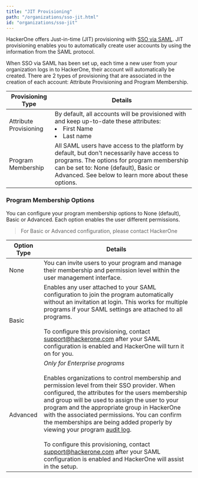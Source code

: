 ```yaml
---
title: "JIT Provisioning"
path: "/organizations/sso-jit.html"
id: "organizations/sso-jit"
---
```


HackerOne offers Just-in-time (JIT) provisioning with [SSO via SAML](single-sign-on-sso-via-saml.html). JIT provisioning enables you to automatically create user accounts by using the information from the SAML protocol.

When SSO via SAML has been set up, each time a new user from your organization logs in to HackerOne, their account will automatically be created. There are 2 types of provisioning that are associated in the creation of each account: Attribute Provisioning and Program Membership.

Provisioning Type | Details
----------------- | --------
Attribute Provisioning | By default, all accounts will be provisioned with and keep up-to-date these attributes: <li>First Name <li>Last name
Program Membership | All SAML users have access to the platform by default, but don't necessarily have access to programs. The options for program membership can be set to: None (default), Basic or Advanced. See below to learn more about these options.

### Program Membership Options
You can configure your program membership options to None (default), Basic or Advanced. Each option enables the user different permissions.

> For Basic or Advanced configuration, please contact HackerOne

Option Type | Details
----------- | -------
None | You can invite users to your program and manage their membership and permission level within the user management interface.
Basic | Enables any user attached to your SAML configuration to join the program automatically without an invitation at login. This works for multiple programs if your SAML settings are attached to all programs. <br><br>To configure this provisioning, contact support@hackerone.com after your SAML configuration is enabled and HackerOne will turn it on for you.
Advanced | *Only for Enterprise programs* <br><br>Enables organizations to control membership and permission level from their SSO provider. When configured, the attributes for the users membership and group will be used to assign the user to your program and the appropriate group in HackerOne with the associated permissions. You can confirm the memberships are being added properly by viewing your program [audit log](audit-logs.html).<br><br>To configure this provisioning, contact support@hackerone.com after your SAML configuration is enabled and HackerOne will assist in the setup.

